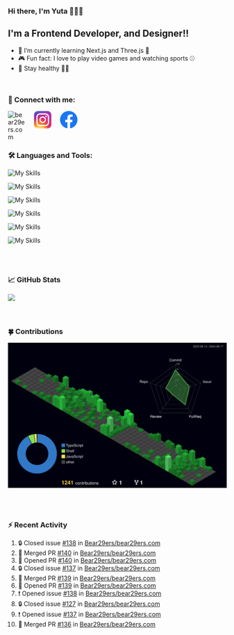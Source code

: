 ### Hi there, I'm Yuta 🤟🏻🐻

## I'm a Frontend Developer, and Designer!!

- 🌱 I’m currently learning Next.js and Three.js 🤣
- 🎮 Fun fact: I love to play video games and watching sports ⚾️
- 🏃 Stay healthy 🏋🏻

<br />

### :wave: Connect with me:

[<img align="left" alt="bear29ers.com" width="40px" src="https://user-images.githubusercontent.com/39920490/156489586-f125813b-e344-46d6-9306-f5786684b976.jpg" style="margin-right: 20px;" />](https://bear29ers.com)
[<img align="left" alt="Yuta Okuma | Instagram" width="40px" src="https://github.com/github/explore/blob/main/topics/instagram/instagram.png?raw=true" style="margin-right: 20px;" />](https://www.instagram.com/bear29ers/)
[<img align="left" alt="Yuta Okuma | Facebook" width="40px" src="https://github.com/github/explore/blob/main/topics/facebook/facebook.png?raw=true" style="margin-right: 20px;" />](https://www.facebook.com/bear29ers/)

<!-- [<img align="left" alt="Yuta Okuma | Wantedly" width="40px" src="https://user-images.githubusercontent.com/39920490/156489528-fdc520d6-10f1-43b6-8bf8-fadf8dcf1a90.jpg" style="margin-right: 20px;" />](https://www.wantedly.com/id/yuta_okuma_b) -->

<br />
<br />
<br />
<br />

### :hammer_and_wrench: Languages and Tools:

![My Skills](https://skillicons.dev/icons?i=html,css,sass,bootstrap,tailwind,js,ts,jquery,threejs,react)

![My Skills](https://skillicons.dev/icons?i=styledcomponents,emotion,materialui,nextjs,vercel,vue,nuxt,pinia,nodejs,express)

![My Skills](https://skillicons.dev/icons?i=webpack,vite,jest,vitest,babel,regex,npm,pnpm,php,laravel)

![My Skills](https://skillicons.dev/icons?i=mysql,sqlite,docker,git,github,githubactions,aws,firebase,vim,neovim)

![My Skills](https://skillicons.dev/icons?i=linux,bash,lua,markdown,svg,webstorm,vscode,atom,figma,xd)

![My Skills](https://skillicons.dev/icons?i=ps,ai,pr,ae,postman,sentry,codepen,stackoverflow,discord,apple)

<br />
<br />

### :chart_with_upwards_trend: GitHub Stats

<div style="display: flex;">
    <a href="https://github.com/Bear29ers">
        <img height="220px;" src="https://github-readme-stats-bear29ers.vercel.app/api?username=Bear29ers&show_icons=true&theme=bear">
    </a>
</div>

<br />
<br />

### :four_leaf_clover: Contributions

![](./profile-3d-contrib/profile-night-green.svg)

<br />
<br />

### :zap: Recent Activity

<!--START_SECTION:activity-->

1. 🔒 Closed issue [#138](https://github.com/Bear29ers/bear29ers.com/issues/138) in [Bear29ers/bear29ers.com](https://github.com/Bear29ers/bear29ers.com)
2. 🎉 Merged PR [#140](https://github.com/Bear29ers/bear29ers.com/pull/140) in [Bear29ers/bear29ers.com](https://github.com/Bear29ers/bear29ers.com)
3. 💪 Opened PR [#140](https://github.com/Bear29ers/bear29ers.com/pull/140) in [Bear29ers/bear29ers.com](https://github.com/Bear29ers/bear29ers.com)
4. 🔒 Closed issue [#137](https://github.com/Bear29ers/bear29ers.com/issues/137) in [Bear29ers/bear29ers.com](https://github.com/Bear29ers/bear29ers.com)
5. 🎉 Merged PR [#139](https://github.com/Bear29ers/bear29ers.com/pull/139) in [Bear29ers/bear29ers.com](https://github.com/Bear29ers/bear29ers.com)
6. 💪 Opened PR [#139](https://github.com/Bear29ers/bear29ers.com/pull/139) in [Bear29ers/bear29ers.com](https://github.com/Bear29ers/bear29ers.com)
7. ❗ Opened issue [#138](https://github.com/Bear29ers/bear29ers.com/issues/138) in [Bear29ers/bear29ers.com](https://github.com/Bear29ers/bear29ers.com)
8. 🔒 Closed issue [#127](https://github.com/Bear29ers/bear29ers.com/issues/127) in [Bear29ers/bear29ers.com](https://github.com/Bear29ers/bear29ers.com)
9. ❗ Opened issue [#137](https://github.com/Bear29ers/bear29ers.com/issues/137) in [Bear29ers/bear29ers.com](https://github.com/Bear29ers/bear29ers.com)
10. 🎉 Merged PR [#136](https://github.com/Bear29ers/bear29ers.com/pull/136) in [Bear29ers/bear29ers.com](https://github.com/Bear29ers/bear29ers.com)

<!--END_SECTION:activity-->

